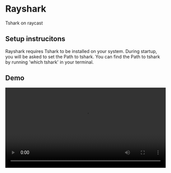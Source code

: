# Rayshark

Tshark on raycast

## Setup instrucitons

Rayshark requires Tshark to be installed on your system.
During startup, you will be asked to set the Path to tshark.
You can find the Path to tshark by running 'which tshark' in your terminal.

## Demo

<video controls width="100%">
  <source src="demo_video.mp4" type="video/mp4">
  Your browser does not support the video tag.
</video>